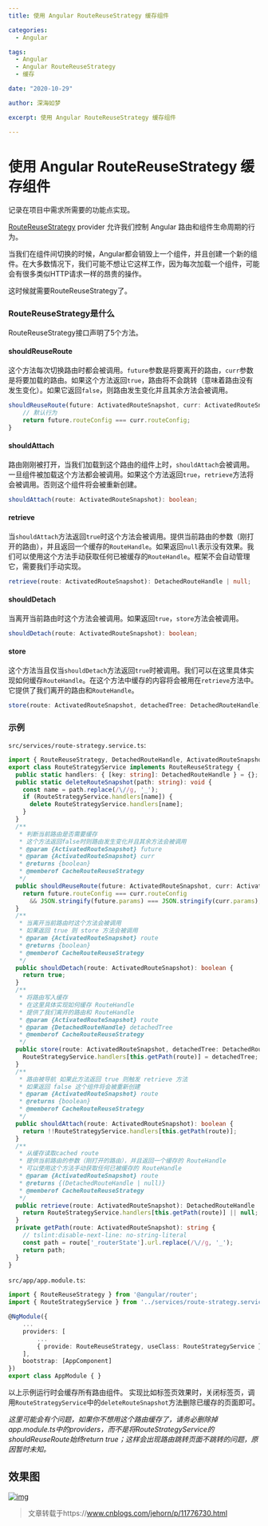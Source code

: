 ```yaml
---
title: 使用 Angular RouteReuseStrategy 缓存组件

categories:
  - Angular

tags:
  - Angular
  - Angular RouteReuseStrategy
  - 缓存

date: "2020-10-29"

author: 深海如梦

excerpt: 使用 Angular RouteReuseStrategy 缓存组件

---
```




# 使用 Angular RouteReuseStrategy 缓存组件

记录在项目中需求所需要的功能点实现。



[RouteReuseStrategy](https://angular.cn/api/router/RouteReuseStrategy) provider 允许我们控制 Angular 路由和组件生命周期的行为。

当我们在组件间切换的时候，Angular都会销毁上一个组件，并且创建一个新的组件。在大多数情况下，我们可能不想让它这样工作，因为每次加载一个组件，可能会有很多类似HTTP请求一样的昂贵的操作。

这时候就需要RouteReuseStrategy了。

### RouteReuseStrategy是什么

RouteReuseStrategy接口声明了5个方法。

#### shouldReuseRoute

这个方法每次切换路由时都会被调用。`future`参数是将要离开的路由，`curr`参数是将要加载的路由。如果这个方法返回`true`，路由将不会跳转（意味着路由没有发生变化）。如果它返回`false`，则路由发生变化并且其余方法会被调用。

```typescript
shouldReuseRoute(future: ActivatedRouteSnapshot, curr: ActivatedRouteSnapshot): boolean {
    // 默认行为
    return future.routeConfig === curr.routeConfig;
}
```

#### shouldAttach

路由刚刚被打开，当我们加载到这个路由的组件上时，`shouldAttach`会被调用。一旦组件被加载这个方法都会被调用。如果这个方法返回`true`，`retrieve`方法将会被调用。否则这个组件将会被重新创建。

```typescript
shouldAttach(route: ActivatedRouteSnapshot): boolean;
```

#### retrieve

当`shouldAttach`方法返回`true`时这个方法会被调用。提供当前路由的参数（刚打开的路由），并且返回一个缓存的`RouteHandle`。如果返回`null`表示没有效果。我们可以使用这个方法手动获取任何已被缓存的`RouteHandle`。框架不会自动管理它，需要我们手动实现。

```typescript
retrieve(route: ActivatedRouteSnapshot): DetachedRouteHandle | null;
```

#### shouldDetach

当离开当前路由时这个方法会被调用。如果返回`true`，`store`方法会被调用。

```typescript
shouldDetach(route: ActivatedRouteSnapshot): boolean;
```

#### store

这个方法当且仅当`shouldDetach`方法返回`true`时被调用。我们可以在这里具体实现如何缓存`RouteHandle`。在这个方法中缓存的内容将会被用在`retrieve`方法中。它提供了我们离开的路由和`RouteHandle`。

```typescript
store(route: ActivatedRouteSnapshot, detachedTree: DetachedRouteHandle): void;
```

### 示例

`src/services/route-strategy.service.ts`:

```typescript
import { RouteReuseStrategy, DetachedRouteHandle, ActivatedRouteSnapshot } from '@angular/router';
export class RouteStrategyService implements RouteReuseStrategy {
  public static handlers: { [key: string]: DetachedRouteHandle } = {};
  public static deleteRouteSnapshot(path: string): void {
    const name = path.replace(/\//g, '_');
    if (RouteStrategyService.handlers[name]) {
      delete RouteStrategyService.handlers[name];
    }
  }
  /**
   * 判断当前路由是否需要缓存
   * 这个方法返回false时则路由发生变化并且其余方法会被调用
   * @param {ActivatedRouteSnapshot} future
   * @param {ActivatedRouteSnapshot} curr
   * @returns {boolean}
   * @memberof CacheRouteReuseStrategy
   */
  public shouldReuseRoute(future: ActivatedRouteSnapshot, curr: ActivatedRouteSnapshot): boolean {
    return future.routeConfig === curr.routeConfig
      && JSON.stringify(future.params) === JSON.stringify(curr.params);
  }
  /**
   * 当离开当前路由时这个方法会被调用
   * 如果返回 true 则 store 方法会被调用
   * @param {ActivatedRouteSnapshot} route
   * @returns {boolean}
   * @memberof CacheRouteReuseStrategy
   */
  public shouldDetach(route: ActivatedRouteSnapshot): boolean {
    return true;
  }
  /**
   * 将路由写入缓存
   * 在这里具体实现如何缓存 RouteHandle
   * 提供了我们离开的路由和 RouteHandle
   * @param {ActivatedRouteSnapshot} route
   * @param {DetachedRouteHandle} detachedTree
   * @memberof CacheRouteReuseStrategy
   */
  public store(route: ActivatedRouteSnapshot, detachedTree: DetachedRouteHandle): void {
    RouteStrategyService.handlers[this.getPath(route)] = detachedTree;
  }
  /**
   * 路由被导航 如果此方法返回 true 则触发 retrieve 方法
   * 如果返回 false 这个组件将会被重新创建
   * @param {ActivatedRouteSnapshot} route
   * @returns {boolean}
   * @memberof CacheRouteReuseStrategy
   */
  public shouldAttach(route: ActivatedRouteSnapshot): boolean {
    return !!RouteStrategyService.handlers[this.getPath(route)];
  }
  /**
   * 从缓存读取cached route
   * 提供当前路由的参数（刚打开的路由），并且返回一个缓存的 RouteHandle
   * 可以使用这个方法手动获取任何已被缓存的 RouteHandle
   * @param {ActivatedRouteSnapshot} route
   * @returns {(DetachedRouteHandle | null)}
   * @memberof CacheRouteReuseStrategy
   */
  public retrieve(route: ActivatedRouteSnapshot): DetachedRouteHandle | null {
    return RouteStrategyService.handlers[this.getPath(route)] || null;
  }
  private getPath(route: ActivatedRouteSnapshot): string {
    // tslint:disable-next-line: no-string-literal
    const path = route['_routerState'].url.replace(/\//g, '_');
    return path;
  }
}
```

`src/app/app.module.ts`:

```typescript
import { RouteReuseStrategy } from '@angular/router';
import { RouteStrategyService } from '../services/route-strategy.service';

@NgModule({
    ...
    providers: [
        ...
        { provide: RouteReuseStrategy, useClass: RouteStrategyService }
    ],
    bootstrap: [AppComponent]
})
export class AppModule { }
```

以上示例运行时会缓存所有路由组件。
实现比如标签页效果时，关闭标签页，调用`RouteStrategyService`中的`deleteRouteSnapshot`方法删除已缓存的页面即可。

*这里可能会有个问题，如果你不想用这个路由缓存了，请务必删除掉app.module.ts中的providers，而不是将RouteStrategyService的shouldReuseRoute始终return true；这样会出现路由跳转页面不跳转的问题，原因暂时未知。*

## 效果图

[![img](https://willern.gitee.io/2020/10/29/20201029/show.gif)](https://willern.gitee.io/2020/10/29/20201029/show.gif)

> 文章转载于https://www.cnblogs.com/jehorn/p/11776730.html